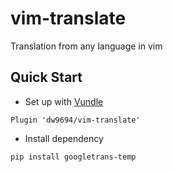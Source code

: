 # vim-translate
Translation from any language in vim

## Quick Start
* Set up with [Vundle](http://github.com/VundleVim/Vundle.vim)

```
Plugin 'dw9694/vim-translate'
```
* Install dependency

```
pip install googletrans-temp
```
